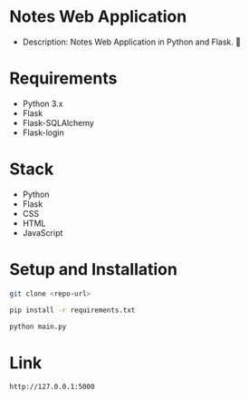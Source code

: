 # Notes Web Application
- Description: Notes Web Application in Python and Flask. 📝

# Requirements
- Python 3.x
- Flask 
- Flask-SQLAlchemy
- Flask-login

# Stack
- Python
- Flask
- CSS
- HTML
- JavaScript

# Setup and Installation
```bash
git clone <repo-url>
```

```bash
pip install -r requirements.txt
```

```bash
python main.py
```

# Link
```bash
http://127.0.0.1:5000
```
